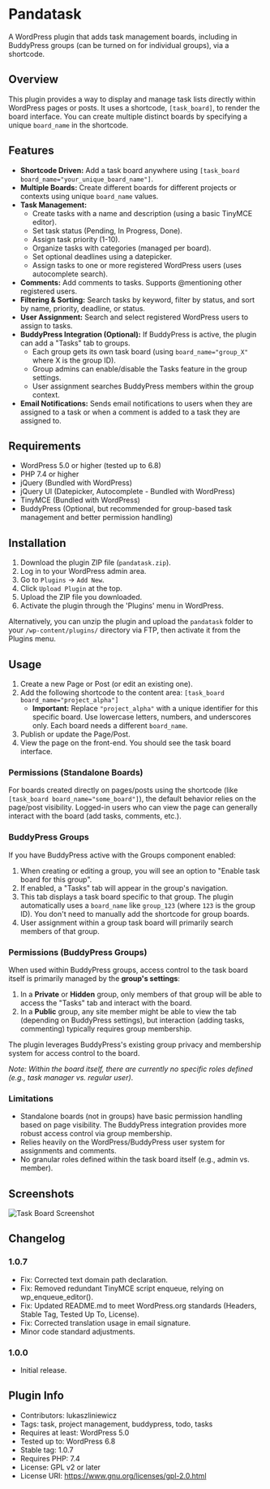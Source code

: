 # Pandatask

A WordPress plugin that adds task management boards, including in BuddyPress groups (can be turned on for individual groups), via a shortcode.

## Overview

This plugin provides a way to display and manage task lists directly within WordPress pages or posts. It uses a shortcode, `[task_board]`, to render the board interface. You can create multiple distinct boards by specifying a unique `board_name` in the shortcode.

## Features

- **Shortcode Driven:** Add a task board anywhere using `[task_board board_name="your_unique_board_name"]`.
- **Multiple Boards:** Create different boards for different projects or contexts using unique `board_name` values.
- **Task Management:**
  - Create tasks with a name and description (using a basic TinyMCE editor).
  - Set task status (Pending, In Progress, Done).
  - Assign task priority (1-10).
  - Organize tasks with categories (managed per board).
  - Set optional deadlines using a datepicker.
  - Assign tasks to one or more registered WordPress users (uses autocomplete search).
- **Comments:** Add comments to tasks. Supports @mentioning other registered users.
- **Filtering & Sorting:** Search tasks by keyword, filter by status, and sort by name, priority, deadline, or status.
- **User Assignment:** Search and select registered WordPress users to assign to tasks.
- **BuddyPress Integration (Optional):** If BuddyPress is active, the plugin can add a "Tasks" tab to groups.
  - Each group gets its own task board (using `board_name="group_X"` where X is the group ID).
  - Group admins can enable/disable the Tasks feature in the group settings.
  - User assignment searches BuddyPress members within the group context.
- **Email Notifications:** Sends email notifications to users when they are assigned to a task or when a comment is added to a task they are assigned to.

## Requirements

- WordPress 5.0 or higher (tested up to 6.8)
- PHP 7.4 or higher
- jQuery (Bundled with WordPress)
- jQuery UI (Datepicker, Autocomplete - Bundled with WordPress)
- TinyMCE (Bundled with WordPress)
- BuddyPress (Optional, but recommended for group-based task management and better permission handling)

## Installation

1. Download the plugin ZIP file (`pandatask.zip`).
2. Log in to your WordPress admin area.
3. Go to `Plugins` -> `Add New`.
4. Click `Upload Plugin` at the top.
5. Upload the ZIP file you downloaded.
6. Activate the plugin through the 'Plugins' menu in WordPress.

Alternatively, you can unzip the plugin and upload the `pandatask` folder to your `/wp-content/plugins/` directory via FTP, then activate it from the Plugins menu.

## Usage

1. Create a new Page or Post (or edit an existing one).
2. Add the following shortcode to the content area:
   `[task_board board_name="project_alpha"]`
   - **Important:** Replace `"project_alpha"` with a unique identifier for this specific board. Use lowercase letters, numbers, and underscores only. Each board needs a different `board_name`.
3. Publish or update the Page/Post.
4. View the page on the front-end. You should see the task board interface.

### Permissions (Standalone Boards)

For boards created directly on pages/posts using the shortcode (like `[task_board board_name="some_board"]`), the default behavior relies on the page/post visibility. Logged-in users who can view the page can generally interact with the board (add tasks, comments, etc.).

### BuddyPress Groups

If you have BuddyPress active with the Groups component enabled:

1. When creating or editing a group, you will see an option to "Enable task board for this group".
2. If enabled, a "Tasks" tab will appear in the group's navigation.
3. This tab displays a task board specific to that group. The plugin automatically uses a `board_name` like `group_123` (where `123` is the group ID). You don't need to manually add the shortcode for group boards.
4. User assignment within a group task board will primarily search members of that group.

### Permissions (BuddyPress Groups)

When used within BuddyPress groups, access control to the task board itself is primarily managed by the **group's settings**:

1. In a **Private** or **Hidden** group, only members of that group will be able to access the "Tasks" tab and interact with the board.
2. In a **Public** group, any site member might be able to view the tab (depending on BuddyPress settings), but interaction (adding tasks, commenting) typically requires group membership.

The plugin leverages BuddyPress's existing group privacy and membership system for access control to the board.

*Note: Within the board itself, there are currently no specific roles defined (e.g., task manager vs. regular user)*.

### Limitations

- Standalone boards (not in groups) have basic permission handling based on page visibility. The BuddyPress integration provides more robust access control via group membership.
- Relies heavily on the WordPress/BuddyPress user system for assignments and comments.
- No granular roles defined within the task board itself (e.g., admin vs. member).

## Screenshots

![Task Board Screenshot](https://github.com/user-attachments/assets/08a516fc-2987-486f-8dab-8ff3f79c9190)

## Changelog

### 1.0.7
- Fix: Corrected text domain path declaration.
- Fix: Removed redundant TinyMCE script enqueue, relying on wp_enqueue_editor().
- Fix: Updated README.md to meet WordPress.org standards (Headers, Stable Tag, Tested Up To, License).
- Fix: Corrected translation usage in email signature.
- Minor code standard adjustments.

### 1.0.0
- Initial release.

## Plugin Info

- Contributors: lukaszliniewicz
- Tags: task, project management, buddypress, todo, tasks
- Requires at least: WordPress 5.0
- Tested up to: WordPress 6.8
- Stable tag: 1.0.7
- Requires PHP: 7.4
- License: GPL v2 or later
- License URI: https://www.gnu.org/licenses/gpl-2.0.html
